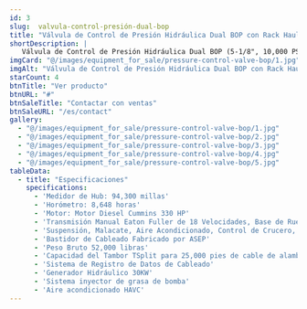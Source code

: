 ```yaml
---
id: 3
slug:  valvula-control-presión-dual-bop
title: "Válvula de Control de Presión Hidráulica Dual BOP con Rack Haul"
shortDescription: |
   Válvula de Control de Presión Hidráulica Dual BOP (5-1/8", 10,000 PSI) de Lee Specialties, con rack haul, lubricantes, cruce, trampa de herramientas, atrapador de herramientas, sub de bombeo, válvula de tapón y módulo inyector de grasa.
imgCard: "@/images/equipment_for_sale/pressure-control-valve-bop/1.jpg"
imgAlt: "Válvula de Control de Presión Hidráulica Dual BOP con Rack Haul"
starCount: 4
btnTitle: "Ver producto"
btnURL: "#"
btnSaleTitle: "Contactar con ventas"
btnSaleURL: "/es/contact"
gallery:
  - "@/images/equipment_for_sale/pressure-control-valve-bop/1.jpg"
  - "@/images/equipment_for_sale/pressure-control-valve-bop/2.jpg"
  - "@/images/equipment_for_sale/pressure-control-valve-bop/3.jpg"
  - "@/images/equipment_for_sale/pressure-control-valve-bop/4.jpg"
  - "@/images/equipment_for_sale/pressure-control-valve-bop/5.jpg"
tableData:
  - title: "Especificaciones"
    specifications:
      - 'Medidor de Hub: 94,300 millas'
      - 'Horómetro: 8,648 horas'
      - 'Motor: Motor Diesel Cummins 330 HP'
      - 'Transmisión Manual Eaton Fuller de 18 Velocidades, Base de Rueda de 299", Camarote Plano de 36", Suspensión Neumática'
      - 'Suspensión, Malacate, Aire Acondicionado, Control de Crucero, Espejos Calefactables'
      - 'Bastidor de Cableado Fabricado por ASEP'
      - 'Peso Bruto 52,000 libras'
      - 'Capacidad del Tambor TSplit para 25,000 pies de cable de alambre de 7/32” y 5/16”'
      - 'Sistema de Registro de Datos de Cableado'
      - 'Generador Hidráulico 30KW'
      - 'Sistema inyector de grasa de bomba'
      - 'Aire acondicionado HAVC'
---
```

